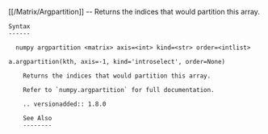 [[/Matrix/Argpartition]] --     Returns the indices that would partition this array.

~~~
Syntax
------

  numpy argpartition <matrix> axis=<int> kind=<str> order=<intlist>

a.argpartition(kth, axis=-1, kind='introselect', order=None)

    Returns the indices that would partition this array.

    Refer to `numpy.argpartition` for full documentation.

    .. versionadded:: 1.8.0

    See Also
    --------
~~~
